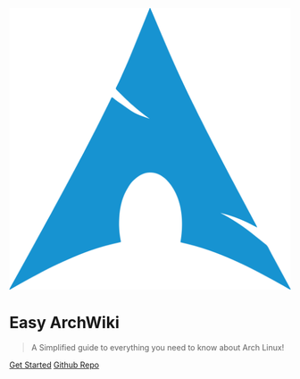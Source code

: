 ![logo](/icon.svg)

# Easy ArchWiki

> A Simplified guide to everything you need to know about Arch Linux!

[Get Started](#Easy-ArchWiki)
[Github Repo](https://github.com/JasperBroeck/Easy-ArchWiki)
